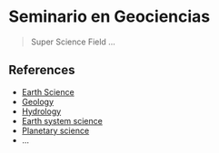 # Seminario en Geociencias

> Super Science Field …
> 

## References

- [Earth Science](https://en.wikipedia.org/wiki/Earth_science)
- [Geology](https://en.wikipedia.org/wiki/Geology)
- [Hydrology](https://en.wikipedia.org/wiki/Hydrology)
- [Earth system science](https://en.wikipedia.org/wiki/Earth_system_science)
- [Planetary science](https://en.wikipedia.org/wiki/Planetary_science)
- …